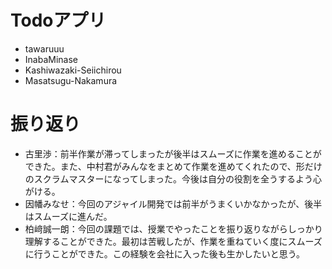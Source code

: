 # Todoアプリ
- tawaruuu
- InabaMinase
- Kashiwazaki-Seiichirou
- Masatsugu-Nakamura

# 振り返り
- 古里渉：前半作業が滞ってしまったが後半はスムーズに作業を進めることができた。また、中村君がみんなをまとめて作業を進めてくれたので、形だけのスクラムマスターになってしまった。今後は自分の役割を全うするよう心がける。
- 因幡みなせ：今回のアジャイル開発では前半がうまくいかなかったが、後半はスムーズに進んだ。
- 柏﨑誠一朗：今回の課題では、授業でやったことを振り返りながらしっかり理解することができた。最初は苦戦したが、作業を重ねていく度にスムーズに行うことができた。この経験を会社に入った後も生かしたいと思う。